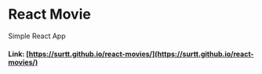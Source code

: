# React Movie

Simple React App

#### Link: [https://surtt.github.io/react-movies/](https://surtt.github.io/react-movies/)
